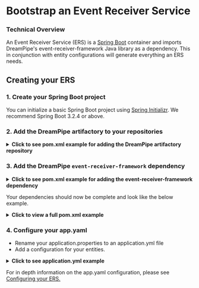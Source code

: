 # Bootstrap an Event Receiver Service

### Technical Overview

An Event Receiver Service (ERS) is a [Spring Boot](https://spring.io/projects/spring-boot) container and imports DreamPipe's event-receiver-framework Java library as a dependency. This in conjunction with entity configurations will generate everything an ERS needs.

## Creating your ERS

### 1. Create your Spring Boot project
You can initialize a basic Spring Boot project using [Spring Initializr](https://start.spring.io/). We recommend Spring Boot 3.2.4 or above.

### 2. Add the DreamPipe artifactory to your repositories

<details>
<summary><b>Click to see pom.xml example for adding the DreamPipe artifactory repository</b></summary>

```xml
	<build>
		<extensions>
			<extension>
				<groupId>com.google.cloud.artifactregistry</groupId>
				<artifactId>artifactregistry-maven-wagon</artifactId>
				<version>2.2.0</version>
			</extension>
		</extensions>
	</build>

	<repositories>
		<repository>
			<id>artifact-registry</id>
			<url>artifactregistry://us-east1-maven.pkg.dev/prj-cmm-n-build-nqzou69e95/are-usea1-maven-standard-dreampipe-release</url>
			<releases>
				<enabled>true</enabled>
				<updatePolicy>daily</updatePolicy>
			</releases>
			<snapshots>
				<enabled>true</enabled>
				<updatePolicy>always</updatePolicy>
			</snapshots>
		</repository>
	</repositories>
```
</details>

### 3. Add the DreamPipe `event-receiver-framework` dependency

<details>
<summary><b>Click to see pom.xml example for adding the event-receiver-framework dependency</b></summary>

```xml
<dependency>
    <groupId>com.origin8</groupId>
    <artifactId>event-receiver-framework</artifactId>
    <version>7.0.19</version>
</dependency>
```
</details>

Your dependencies should now be complete and look like the below example.
<details> 
<summary><b>Click to view a full pom.xml example</b></summary>

### Example pom.xml

```xml
<?xml version="1.0" encoding="UTF-8"?>
<project xmlns="http://maven.apache.org/POM/4.0.0" xmlns:xsi="http://www.w3.org/2001/XMLSchema-instance"
	xsi:schemaLocation="http://maven.apache.org/POM/4.0.0 https://maven.apache.org/xsd/maven-4.0.0.xsd">
	<modelVersion>4.0.0</modelVersion>
	<parent>
		<groupId>org.springframework.boot</groupId>
		<artifactId>spring-boot-starter-parent</artifactId>
		<version>3.2.4</version>
		<relativePath/> <!-- lookup parent from repository -->
	</parent>
	<groupId>com.myorganization</groupId>
	<artifactId>my-first-ers</artifactId>
	<version>0.0.1-SNAPSHOT</version>
	<name>my-first-ers</name>
	<description>The microservice responsible for the receiving events and persisting to the event store</description>
	<properties>
		<maven.compiler.source>17</maven.compiler.source>
		<maven.compiler.target>17</maven.compiler.target>
		<java.version>17</java.version>
	</properties>
	<dependencies>
		<dependency>
			<groupId>org.springframework.boot</groupId>
			<artifactId>spring-boot-starter-test</artifactId>
			<scope>test</scope>
		</dependency>
		<dependency>
			<groupId>com.origin8</groupId>
			<artifactId>event-receiver-framework</artifactId>
			<version>7.0.19</version>
		</dependency>
	</dependencies>

	<build>
		<extensions>
			<extension>
				<groupId>com.google.cloud.artifactregistry</groupId>
				<artifactId>artifactregistry-maven-wagon</artifactId>
				<version>2.2.0</version>
			</extension>
		</extensions>
	</build>

	<repositories>
		<repository>
			<id>artifact-registry</id>
			<url>artifactregistry://us-east1-maven.pkg.dev/prj-cmm-n-build-nqzou69e95/are-usea1-maven-standard-dreampipe-release</url>
			<releases>
				<enabled>true</enabled>
				<updatePolicy>daily</updatePolicy>
			</releases>
			<snapshots>
				<enabled>true</enabled>
				<updatePolicy>always</updatePolicy>
			</snapshots>
		</repository>
	</repositories>
</project>
```
</details>

### 4. Configure your app.yaml

- Rename your application.properties to an application.yml file   
- Add a configuration for your entities.

<details>
<summary><b>Click to see application.yml example</b></summary>

```yaml
origin8:
  ers:
    pubsub:
      autogenerate: true
    modelConfigurations:
##### Entity Configs
      SalesforceLead:
        entity:
          kind: salesforceLeadEvents
          materializedViewKind: salesforceLeads
          identifierProperties:
            - id
          timestampIdentifier: timestamp
      TranscriptLabel:
        entity:
          kind: transcriptLabelEvents
          materializedViewKind: transcriptLabelsMv
          identifierProperties:
            - transcriptId
          timestampIdentifier: timestamp
##################################################################################################################
    updateTopicTemplate: "pst-Extraction_${entity}_Update"
    updateSubscriptionTemplate: "psl-Extraction_${entity}_Update-ERS"
    persistedTopicTemplate: "pst-Extraction_${entity}_Persisted"
    bigQuerySubscriptionTemplate: "psl-Extraction_${entity}_Persisted_BigQuery-ERS"
    mvSubscriptionTemplate: "psl-Extraction_${entity}_Persisted_MaterializedView-ERS"

application:
  bigQuery:
    projectId: myGcpProjectId
    dataset: myBigQueryDatasetName
  datastore:
    projectId: myGcpProjectIdForDatastore
#    namespace: myNamespace # Optional
  materializedViewDatastore:
    projectId: myGcpProjectIdForDatastore
#    namespace: myNamespace # Optional
  event:
    publisher:
      topics:
        extractionUpdateResultTopicId: projects/myPubsubProject/topics/extractionUpdateResultTopicId
        materializedViewOperationTopicId: projects/myPubsubProject/topics/materializedViewOperationTopicId # Only required for autoprovisioning
    subscriber:
      subscriptions:
        materializedViewOperationSubscriptionId: projects/myPubsubProject/subscriptions/materializedViewOperationTopicId-subscription
```

</details>

For in depth information on the app.yaml configuration, please see [Configuring your ERS.](/dreampipe/ers/configuring_your_ers.md)

